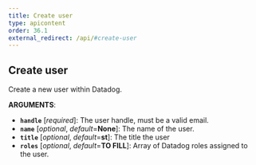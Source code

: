 ```yaml
---
title: Create user
type: apicontent
order: 36.1
external_redirect: /api/#create-user
---
```


## Create user

Create a new user within Datadog.

**ARGUMENTS**:

* **`handle`** [*required*]: The user handle, must be a valid email.
* **`name`** [*optional*, *default*=**None**]: The name of the user.
* **`title`** [*optional*, *default*=**st**]: The title the user
* **`roles`** [*optional*, *default*=**TO FILL**]: Array of Datadog roles assigned to the user.
